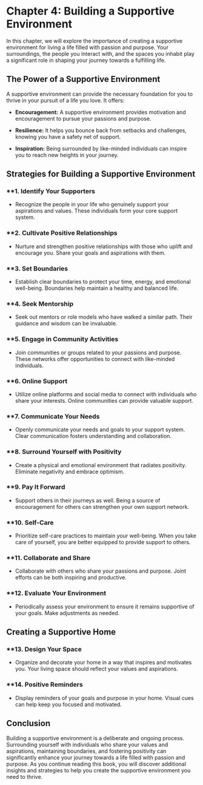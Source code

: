 Chapter 4: Building a Supportive Environment
============================================

In this chapter, we will explore the importance of creating a supportive environment for living a life filled with passion and purpose. Your surroundings, the people you interact with, and the spaces you inhabit play a significant role in shaping your journey towards a fulfilling life.

**The Power of a Supportive Environment**
-----------------------------------------

A supportive environment can provide the necessary foundation for you to thrive in your pursuit of a life you love. It offers:

* **Encouragement:** A supportive environment provides motivation and encouragement to pursue your passions and purpose.

* **Resilience:** It helps you bounce back from setbacks and challenges, knowing you have a safety net of support.

* **Inspiration:** Being surrounded by like-minded individuals can inspire you to reach new heights in your journey.

**Strategies for Building a Supportive Environment**
----------------------------------------------------

### \*\*1. **Identify Your Supporters**

* Recognize the people in your life who genuinely support your aspirations and values. These individuals form your core support system.

### \*\*2. **Cultivate Positive Relationships**

* Nurture and strengthen positive relationships with those who uplift and encourage you. Share your goals and aspirations with them.

### \*\*3. **Set Boundaries**

* Establish clear boundaries to protect your time, energy, and emotional well-being. Boundaries help maintain a healthy and balanced life.

### \*\*4. **Seek Mentorship**

* Seek out mentors or role models who have walked a similar path. Their guidance and wisdom can be invaluable.

### \*\*5. **Engage in Community Activities**

* Join communities or groups related to your passions and purpose. These networks offer opportunities to connect with like-minded individuals.

### \*\*6. **Online Support**

* Utilize online platforms and social media to connect with individuals who share your interests. Online communities can provide valuable support.

### \*\*7. **Communicate Your Needs**

* Openly communicate your needs and goals to your support system. Clear communication fosters understanding and collaboration.

### \*\*8. **Surround Yourself with Positivity**

* Create a physical and emotional environment that radiates positivity. Eliminate negativity and embrace optimism.

### \*\*9. **Pay It Forward**

* Support others in their journeys as well. Being a source of encouragement for others can strengthen your own support network.

### \*\*10. **Self-Care**

* Prioritize self-care practices to maintain your well-being. When you take care of yourself, you are better equipped to provide support to others.

### \*\*11. **Collaborate and Share**

* Collaborate with others who share your passions and purpose. Joint efforts can be both inspiring and productive.

### \*\*12. **Evaluate Your Environment**

* Periodically assess your environment to ensure it remains supportive of your goals. Make adjustments as needed.

**Creating a Supportive Home**
------------------------------

### \*\*13. **Design Your Space**

* Organize and decorate your home in a way that inspires and motivates you. Your living space should reflect your values and aspirations.

### \*\*14. **Positive Reminders**

* Display reminders of your goals and purpose in your home. Visual cues can help keep you focused and motivated.

**Conclusion**
--------------

Building a supportive environment is a deliberate and ongoing process. Surrounding yourself with individuals who share your values and aspirations, maintaining boundaries, and fostering positivity can significantly enhance your journey towards a life filled with passion and purpose. As you continue reading this book, you will discover additional insights and strategies to help you create the supportive environment you need to thrive.

